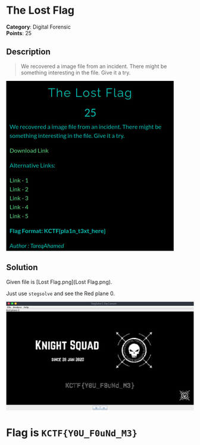 # The Lost Flag

**Category**: Digital Forensic \
**Points**: 25

## Description

> We recovered a image file from an incident. There might be something interesting in the file. Give it a try.

![](que.png)
## Solution

Given file is [Lost Flag.png](Lost Flag.png).

Just use `stegsolve` and see the Red plane 0.

![](sol.png)

# Flag is `KCTF{Y0U_F0uNd_M3}`



